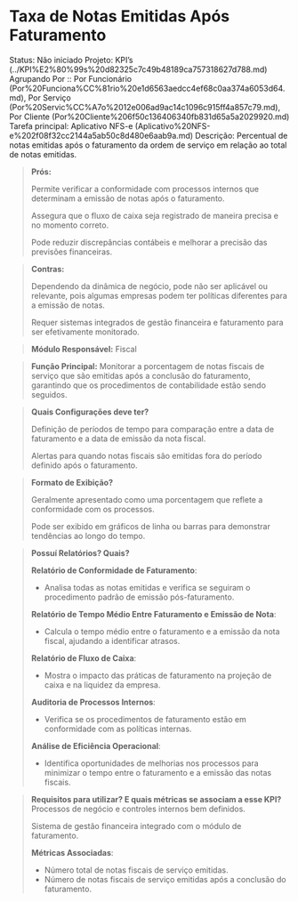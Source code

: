 # Taxa de Notas Emitidas Após Faturamento

Status: Não iniciado
Projeto: KPI’s (../KPI%E2%80%99s%20d82325c7c49b48189ca757318627d788.md)
Agrupando Por :: Por Funcionário (Por%20Funciona%CC%81rio%20e1d6563aedcc4ef68c0aa374a6053d64.md), Por Serviço (Por%20Servic%CC%A7o%2012e006ad9ac14c1096c915ff4a857c79.md), Por Cliente (Por%20Cliente%206f50c136406340fb831d65a5a2029920.md)
Tarefa principal: Aplicativo NFS-e (Aplicativo%20NFS-e%202f08f32cc2144a5ab50c8d480e6aab9a.md)
Descrição: Percentual de notas emitidas após o faturamento da ordem de serviço em relação ao total de notas emitidas.

> **Prós:**
> 
> 
> Permite verificar a conformidade com processos internos que determinam a emissão de notas após o faturamento.
> 
> Assegura que o fluxo de caixa seja registrado de maneira precisa e no momento correto.
> 
> Pode reduzir discrepâncias contábeis e melhorar a precisão das previsões financeiras.
> 

> **Contras:**
> 
> 
> Dependendo da dinâmica de negócio, pode não ser aplicável ou relevante, pois algumas empresas podem ter políticas diferentes para a emissão de notas.
> 
> Requer sistemas integrados de gestão financeira e faturamento para ser efetivamente monitorado.
> 

> **Módulo Responsável:**
Fiscal
> 

> **Função Principal:**
Monitorar a porcentagem de notas fiscais de serviço que são emitidas após a conclusão do faturamento, garantindo que os procedimentos de contabilidade estão sendo seguidos.
> 

> **Quais Configurações deve ter?**
> 
> 
> Definição de períodos de tempo para comparação entre a data de faturamento e a data de emissão da nota fiscal.
> 
> Alertas para quando notas fiscais são emitidas fora do período definido após o faturamento.
> 

> **Formato de Exibição?**
> 
> 
> Geralmente apresentado como uma porcentagem que reflete a conformidade com os processos.
> 
> Pode ser exibido em gráficos de linha ou barras para demonstrar tendências ao longo do tempo.
> 

> **Possuí Relatórios? Quais?**
> 
> 
> **Relatório de Conformidade de Faturamento**:
> 
> - Analisa todas as notas emitidas e verifica se seguiram o procedimento padrão de emissão pós-faturamento.
> 
> **Relatório de Tempo Médio Entre Faturamento e Emissão de Nota**:
> 
> - Calcula o tempo médio entre o faturamento e a emissão da nota fiscal, ajudando a identificar atrasos.
> 
> **Relatório de Fluxo de Caixa**:
> 
> - Mostra o impacto das práticas de faturamento na projeção de caixa e na liquidez da empresa.
> 
> **Auditoria de Processos Internos**:
> 
> - Verifica se os procedimentos de faturamento estão em conformidade com as políticas internas.
> 
> **Análise de Eficiência Operacional**:
> 
> - Identifica oportunidades de melhorias nos processos para minimizar o tempo entre o faturamento e a emissão das notas fiscais.

> **Requisitos para utilizar? E quais métricas se associam a esse KPI?**
Processos de negócio e controles internos bem definidos.
> 
> 
> Sistema de gestão financeira integrado com o módulo de faturamento.
> 
> **Métricas Associadas**:
> 
> - Número total de notas fiscais de serviço emitidas.
> - Número de notas fiscais de serviço emitidas após a conclusão do faturamento.
>